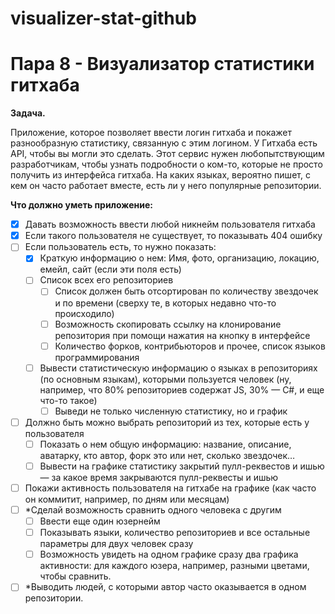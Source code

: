 # visualizer-stat-github
<h1>Пара 8 - Визуализатор статистики гитхаба</h1>

**Задача.**

Приложение, которое позволяет ввести логин гитхаба и покажет разнообразную статистику, связанную с этим логином. У Гитхаба есть API, чтобы вы могли это сделать.
Этот сервис нужен любопытствующим разработчикам, чтобы узнать подробности о ком-то, которые не просто получить из интерфейса гитхаба. На каких языках, вероятно пишет, с кем он часто работает вместе, есть ли у него популярные репозитории.

**Что должно уметь приложение:**

- [x] Давать возможность ввести любой никнейм пользователя гитхаба
- [x] Если такого пользователя не существует, то показывать 404 ошибку
- [ ] Если пользователь есть, то нужно показать:
    - [x] Краткую информацию о нем: Имя, фото, организацию, локацию, емейл, сайт (если эти поля есть)
    - [ ] Список всех его репозиториев
        - [ ] Список должен быть отсортирован по количеству звездочек и по времени (сверху те, в которых недавно что-то происходило)
        - [ ] Возможность скопировать ссылку на клонирование репозитория при помощи нажатия на кнопку в интерфейсе
        - [ ] Количество форков, контрибьюторов и прочее, список языков программирования
    - [ ] Вывести статистическую информацию о языках в репозиториях (по основным языкам), которыми пользуется человек (ну, например, что 80% репозиториев содержат JS, 30% — C#, и еще что-то такое)
        - [ ] Выведи не только численную статистику, но и график
- [ ] Должно быть можно выбрать репозиторий из тех, которые есть у пользователя
    - [ ] Показать о нем общую информацию: название, описание, аватарку, кто автор, форк это или нет, сколько звездочек…
    - [ ] Вывести на графике статистику закрытий пулл-реквестов и ишью — за какое время закрываются пулл-реквесты и ишью
- [ ] Покажи активность пользователя на гитхабе на графике (как часто он коммитит, например, по дням или месяцам)
- [ ] *Сделай возможность сравнить одного человека с другим
    - [ ] Ввести еще один юзернейм
    - [ ] Показывать языки, количество репозиториев и все остальные параметры для двух человек сразу
    - [ ] Возможность увидеть на одном графике сразу два графика активности: для каждого юзера, например, разными цветами, чтобы сравнить.
- [ ] *Выводить людей, с которыми автор часто оказывается в одном репозитории.
